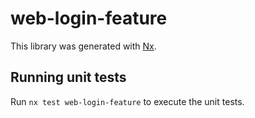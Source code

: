 # web-login-feature

This library was generated with [Nx](https://nx.dev).

## Running unit tests

Run `nx test web-login-feature` to execute the unit tests.
